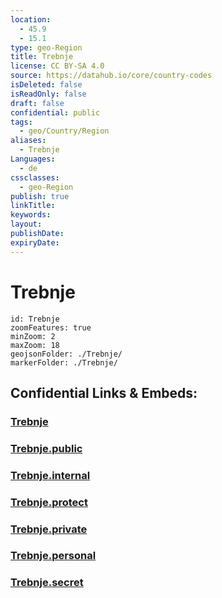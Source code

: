 ```yaml
---
location:
  - 45.9
  - 15.1
type: geo-Region
title: Trebnje
license: CC BY-SA 4.0
source: https://datahub.io/core/country-codes
isDeleted: false
isReadOnly: false
draft: false
confidential: public
tags:
  - geo/Country/Region
aliases:
  - Trebnje
Languages:
  - de
cssclasses:
  - geo-Region
publish: true
linkTitle:
keywords:
layout:
publishDate:
expiryDate:
---
```


# Trebnje

```leaflet
id: Trebnje
zoomFeatures: true 
minZoom: 2 
maxZoom: 18
geojsonFolder: ./Trebnje/
markerFolder: ./Trebnje/
```


## Confidential Links & Embeds: 

### [Trebnje](/_Standards/Earth/Continent/Europe/Europe~Central/Slovenia/Regions~Slovenia/Jugovzhodna_Slovenija/counties~Jugovzhodna_Slovenija/Trebnje.md) 

### [Trebnje.public](/_public/Earth/Continent/Europe/Europe~Central/Slovenia/Regions~Slovenia/Jugovzhodna_Slovenija/counties~Jugovzhodna_Slovenija/Trebnje.public.md) 

### [Trebnje.internal](/_internal/Earth/Continent/Europe/Europe~Central/Slovenia/Regions~Slovenia/Jugovzhodna_Slovenija/counties~Jugovzhodna_Slovenija/Trebnje.internal.md) 

### [Trebnje.protect](/_protect/Earth/Continent/Europe/Europe~Central/Slovenia/Regions~Slovenia/Jugovzhodna_Slovenija/counties~Jugovzhodna_Slovenija/Trebnje.protect.md) 

### [Trebnje.private](/_private/Earth/Continent/Europe/Europe~Central/Slovenia/Regions~Slovenia/Jugovzhodna_Slovenija/counties~Jugovzhodna_Slovenija/Trebnje.private.md) 

### [Trebnje.personal](/_personal/Earth/Continent/Europe/Europe~Central/Slovenia/Regions~Slovenia/Jugovzhodna_Slovenija/counties~Jugovzhodna_Slovenija/Trebnje.personal.md) 

### [Trebnje.secret](/_secret/Earth/Continent/Europe/Europe~Central/Slovenia/Regions~Slovenia/Jugovzhodna_Slovenija/counties~Jugovzhodna_Slovenija/Trebnje.secret.md)

